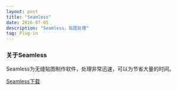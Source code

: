 ```yaml
---
layout: post
title: "Seamless"
date: 2016-07-05
description: "Seamless，贴图处理"
tag: Plug-in
---  
```

### 关于Seamless

Seamless为无缝贴图制作软件，处理非常迅速，可以为节省大量的时间。     
 
[Seamless下载](http://pan.baidu.com/s/1qXOyP7u)
